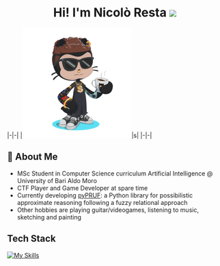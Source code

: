 <h1 align="center"> Hi! I'm Nicolò Resta <img src="https://media.giphy.com/media/hvRJCLFzcasrR4ia7z/giphy.gif" width="35"></h1
                                                                                                                            
|-|-|
|<img src="https://github.com/ashkihotah/ashkihotah/blob/main/my_octocat.png" width="256">|s|
|-|-|

## 🚀 About Me

- MSc Student in Computer Science curriculum Artificial Intelligence @ University of Bari Aldo Moro
- CTF Player and Game Developer at spare time
- Currently developing [pyPRUF](https://github.com/ashkihotah/pyPRUF): a Python library for possibilistic approximate reasoning following a fuzzy relational approach
- Other hobbies are playing guitar/videogames, listening to music, sketching and painting

## Tech Stack
[![My Skills](https://skillicons.dev/icons?i=linux,kali,bash,powershell,c,cpp,cmake,java,mysql,py,pytorch,tensorflow,godot,matlab,php,html,javascript,processing,md,git,github,docker,vscode,neovim,vim,pycharm,sublime,idea,eclipse,latex)](https://skillicons.dev)
